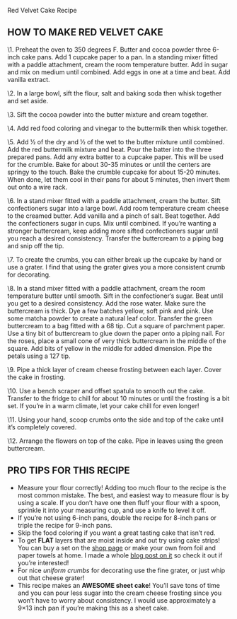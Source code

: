 Red Velvet Cake Recipe



## **HOW TO MAKE RED VELVET CAKE**



\1. Preheat the oven to 350 degrees F. Butter and cocoa powder three 6-inch cake pans. Add 1 cupcake paper to a pan. In a standing mixer fitted with a paddle attachment, cream the room temperature butter. Add in sugar and mix on medium until combined. Add eggs in one at a time and beat. Add vanilla extract.



\2. In a large bowl, sift the flour, salt and baking soda then whisk together and set aside.



\3. Sift the cocoa powder into the butter mixture and cream together. 



\4. Add red food coloring and vinegar to the buttermilk then whisk together. 



\5. Add ½ of the dry and ½ of the wet to the butter mixture until combined. Add the red buttermilk mixture and beat. Pour the batter into the three prepared pans. Add any extra batter to a cupcake paper. This will be used for the crumble. Bake for about 30-35 minutes or until the centers are springy to the touch. Bake the crumble cupcake for about 15-20 minutes. When done, let them cool in their pans for about 5 minutes, then invert them out onto a wire rack. 



\6. In a stand mixer fitted with a paddle attachment, cream the butter. Sift confectioners sugar into a large bowl. Add room temperature cream cheese to the creamed butter. Add vanilla and a pinch of salt. Beat together. Add the confectioners sugar in cups. Mix until combined. If you’re wanting a stronger buttercream, keep adding more sifted confectioners sugar until you reach a desired consistency. Transfer the buttercream to a piping bag and snip off the tip. 



\7. To create the crumbs, you can either break up the cupcake by hand or use a grater. I find that using the grater gives you a more consistent crumb for decorating.



\8. In a stand mixer fitted with a paddle attachment, cream the room temperature butter until smooth. Sift in the confectioner’s sugar. Beat until you get to a desired consistency. Add the rose water. Make sure the buttercream is thick. Dye a few batches yellow, soft pink and pink. Use some matcha powder to create a natural leaf color. Transfer the green buttercream to a bag fitted with a 68 tip. Cut a square of parchment paper. Use a tiny bit of buttercream to glue down the paper onto a piping nail. For the roses, place a small cone of very thick buttercream in the middle of the square. Add bits of yellow in the middle for added dimension. Pipe the petals using a 127 tip.



\9. Pipe a thick layer of cream cheese frosting between each layer. Cover the cake in frosting.



\10. Use a bench scraper and offset spatula to smooth out the cake. Transfer to the fridge to chill for about 10 minutes or until the frosting is a bit set. If you’re in a warm climate, let your cake chill for even longer!



\11. Using your hand, scoop crumbs onto the side and top of the cake until it’s completely covered.



\12. Arrange the flowers on top of the cake. Pipe in leaves using the green buttercream.





## **PRO TIPS FOR THIS RECIPE**



- Measure your flour correctly! Adding too much flour to the recipe is the most common mistake. The best, and easiest way to measure flour is by using a scale. If you don’t have one then fluff your flour with a spoon, sprinkle it into your measuring cup, and use a knife to level it off.
- If you’re not using 6-inch pans, double the recipe for 8-inch pans or triple the recipe for 9-inch pans.
- Skip the food coloring if you want a great tasting cake that isn’t red.
- To get **FLAT** layers that are moist inside and out try using cake strips! You can buy a set on the [shop page](https://preppykitchen.com/shop/) or make your own from foil and paper towels at home. I made a whole [blog post on it](https://preppykitchen.com/how-to-get-perfect-flat-cake-layers/) so check it out if you’re interested!
- For nice *uniform crumbs* for decorating use the fine grater, or just whip out that cheese grater!
- This recipe makes an **AWESOME sheet cake**! You’ll save tons of time and you can pour less sugar into the cream cheese frosting since you won’t have to worry about consistency. I would use approximately a 9×13 inch pan if you’re making this as a sheet cake.